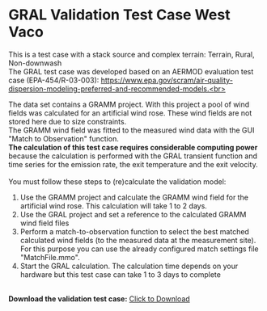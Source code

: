 # GRAL Validation Test Case West Vaco<br>
This is a test case with a stack source and complex terrain:  Terrain, Rural, Non-downwash<br>
The GRAL test case was developed based on an AERMOD evaluation test case (EPA-454/R-03-003): 
https://www.epa.gov/scram/air-quality-dispersion-modeling-preferred-and-recommended-models.<br>

The data set contains a GRAMM project. With this project a pool of wind fields was calculated for an artificial wind rose. These wind fields are not stored here due to size constraints. <br>
The GRAMM wind field was fitted to the measured wind data with the GUI "Match to Observation" function. <br>
**The calculation of this test case requires considerable computing power** because the calculation is performed with the GRAL transient function and time series for the emission rate, the exit temperature and the exit velocity.<br><br>
You must follow these steps to (re)calculate the validation model:<br>
1. Use the GRAMM project and calculate the GRAMM wind field for the artificial wind rose. This calculation will take 1 to 2 days.
2. Use the GRAL project and set a reference to the calculated GRAMM wind field files
3. Perform a match-to-observation function to select the best matched calculated wind fields (to the measured data at the measurement site). For this purpose you can use the already configured match settings file "MatchFile.mmo".
4. Start the GRAL calculation. The calculation time depends on your hardware but this test case can take 1 to 3 days to complete<br><br>

**Download the validation test case:** <a href="WestVaco.zip" download>Click to Download</a>
